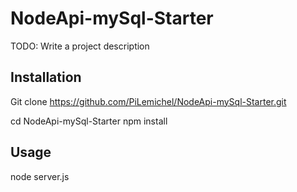 # NodeApi-mySql-Starter
TODO: Write a project description
## Installation
Git clone https://github.com/PiLemichel/NodeApi-mySql-Starter.git

cd NodeApi-mySql-Starter
npm install
## Usage
node server.js

